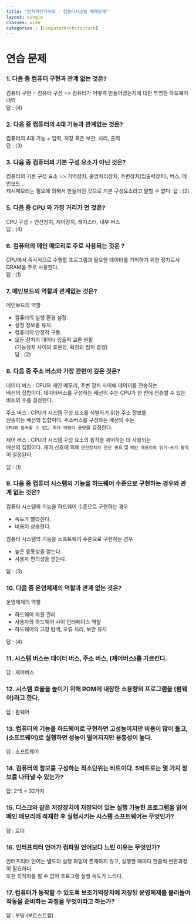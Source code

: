 ```yaml
---
title: "전자계산기구조 - 컴퓨터시스템 예제문제"
layout: single
classes: wide
categories : [ComputerArchitecture]
---
```

  
# 연습 문제  
  
### 1. 다음 중 컴퓨터 구현과 관계 없는 것은?  
컴퓨터 구현 = 컴퓨터 구성 => 컴퓨터가 어떻게 만들어졌는지에 대한 투명한 하드웨어 내역  
답 : (4)  
  
### 2. 다음 중 컴퓨터의 4대 기능과 관계없는 것은?  
컴퓨터의 4대 기능 = 입력, 저장 혹은 보관, 처리, 출력  
답 : (3)  
  
### 3. 다음 중 컴퓨터의 기본 구성 요소가 아닌 것은?  
컴퓨터의 기본 구성 요소 => 기억장치, 중앙처리장치, 주변장치(입출력장치), 버스, 메인보드 ..  
캐시메모리는 필요에 의해서 만들어진 것으로 기본 구성요소라고 말할 수 없다.
답 : (2)

### 5. 다음 중 CPU 와 가장 거리가 먼 것은?  
CPU 구성 = 연산장치, 제어장치, 레지스터, 내부 버스  
답 : (4)  
  
### 6. 컴퓨터의 메인 메모리로 주로 사용되는 것은 ?  
CPU에서 즉각적으로 수행할 프로그램과 필요한 데이터를 기억하기 위한 장치로서  
DRAM을 주로 사용한다.  
답 : (1)  
  
### 7. 메인보드의 역할과 관계없는 것은?  
메인보드의 역할  
- 컴퓨터의 실행 환경 설정.  
- 설정 정보를 유지.  
- 컴퓨터의 안정적 구동.  
- 모든 장치의 데이터 입출력 교환 원활  
(기능장치 사이의 호환성, 확장의 범위 결정)  
답 : (2)  
  
### 8. 다음 중 주소 버스와 가장 관련이 깊은 것은?   
데이터 버스 : CPU와 메인 메모리, 주변 장치 사이에 데이터를 전송하는  
배선의 집합이다. 데이터버스를 구성하는 배선의 수는 CPU가 한 번에 전송할 수 있는  
비트의 수를 결정한다.  
  
주소 버스 : CPU가 시스템 구성 요소를 식별하기 위한 주소 정보를  
전송하는 배선의 집합이다. 주소버스를 구성하는 배선의 수는  
`CPU와 접속할 수 있는 최대 메모리 용량`을 결정한다.  
  
제어 버스 : CPU가 시스템 구성 요소의 동작을 제어하는 데 사용되는  
배선의 집합이다. 제어 신호에 의해 `연산장치의 연산 종류` 및 `메인 메모리의 읽기-쓰기 동작`이 결정된다.  
  
답 : (1)  
  
### 9. 다음 중 컴퓨터 시스템의 기능을 하드웨어 수준으로 구현하는 경우와 관계 없는 것은?  
컴퓨터 시스템의 기능을 하드웨어 수준으로 구현하는 경우  
- 속도가 빨라진다.  
- 비용이 상승한다.  
  
컴퓨터 시스템의 기능을 소프트웨어 수준으로 구현하는 경우   
- 높은 융통성을 얻는다.  
- 사용자 편의성을 얻는다.  
  
답 : (3)  
  
### 10. 다음 중 운영체제의 역할과 관계 없는 것은?  
운영체제의 역할  
- 하드웨어 자원 관리  
- 사용자와 하드웨어 사이 인터페이스 역할  
- 하드웨어의 고장 탐색, 오류 처리, 보안 유지  
  
답 : (4)  
  
### 11. 시스템 버스는 데이터 버스, 주소 버스, (제어버스)를 가르킨다.  
답 : 제어버스  
### 12. 시스템 효율을 높이기 위해 ROM에 내장한 소용량의 프로그램을 (펌웨어)라고 한다.  
답 : 펌웨어  
  
### 13. 컴퓨터의 기능을 하드웨어로 구현하면 고성능이지만 비용이 많이 들고, (소프트웨어)로 실행하면 성능이 떨어지지만 융통성이 높다.  
답 : 소프트웨어  
  
### 14. 컴퓨터의 정보를 구성하는 최소단위는 비트이다. 5비트로는 몇 가지 정보를 나타낼 수 있는가?  
답: 2^5 = 32가지  
  
### 15. 디스크와 같은 저장장치에 저장되어 있는 실행 가능한 프로그램을 읽어 메인 메모리에 적재한 후 실행시키는 시스템 소프트웨어는 무엇인가?  
답 : 로더  
  
### 16. 인터프리터 언어가 컴파일 언어보다 느린 이유는 무엇인가?  
인터프리터 언어는 별도의 실행 파일이 존재하지 않고, 실행할 때마다 한줄씩 변환과정이 필요하다.  
또한 최적화를 할 수 없어 프로그램 실행 속도가 느리다.  
  
### 17. 컴퓨터가 동작할 수 있도록 보조기억장치에 저장된 운영체제를 불러들여 작동을 준비하는 과정을 무엇이라고 하는가?  
답 : 부팅 (부트스트랩)  
